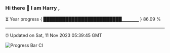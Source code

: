 ### Hi there 👋 I am Harry , 

⏳ Year progress { █████████████████████████▁▁▁▁▁ } 86.09 %

---

⏰ Updated on Sat, 11 Nov 2023 05:39:45 GMT

![Progress Bar CI](https://github.com/duykhang68/duykhang68/workflows/Progress%20Bar%20CI/badge.svg)
